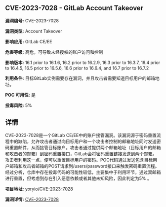 ## CVE-2023-7028 - GitLab Account Takeover

**漏洞编号:** CVE-2023-7028

**漏洞类型:** Account Takeover

**影响应用:** GitLab CE/EE

**危害等级:** 高危，可导致未经授权的账户访问和控制

**影响版本:** 16.1 prior to 16.1.6, 16.2 prior to 16.2.9, 16.3 prior to 16.3.7, 16.4 prior to 16.4.5, 16.5 prior to 16.5.6, 16.6 prior to 16.6.4, and 16.7 prior to 16.7.2

**利用条件:** 目标GitLab实例需要存在漏洞，并且攻击者需要知道目标用户的邮箱地址。

**POC 可用性:** 是

**投毒风险:** 5%

## 详情

CVE-2023-7028是一个GitLab CE/EE中的账户接管漏洞。该漏洞源于密码重置流程中的缺陷，允许攻击者通过向目标用户和一个攻击者控制的邮箱地址同时发送密码重置邮件，从而接管目标账户。攻击者通过提供两个邮箱地址（目标用户的邮箱和攻击者的邮箱）到密码重置接口，GitLab会将密码重置链接发送到两个邮箱。攻击者利用这一点，便可以重置目标用户的密码。POC代码通过发送包含目标用户邮箱和攻击者邮箱的POST请求到/users/password接口来触发密码重置流程。经过分析，仓库中存在投毒代码的可能性较低，主要集中于利用环节，通过双邮箱进行重置，但考虑到存在引入恶意依赖或者其他未知风险，因此判定为5% 。

**项目地址:** [yoryio/CVE-2023-7028](https://github.com/yoryio/CVE-2023-7028)

**漏洞详情:** [CVE-2023-7028](https://nvd.nist.gov/vuln/detail/CVE-2023-7028)